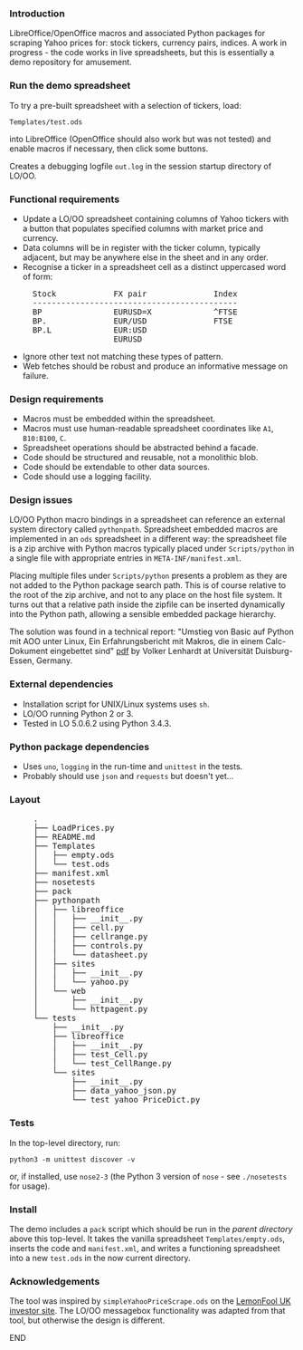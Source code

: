 ### Introduction

LibreOffice/OpenOffice macros and associated Python packages for scraping
Yahoo prices for: stock tickers, currency pairs, indices. A work in progress -
the code works in live spreadsheets, but this is essentially a demo repository
for amusement.

### Run the demo spreadsheet

To try a pre-built spreadsheet with a selection of tickers, load:

  `Templates/test.ods`

into LibreOffice (OpenOffice should also work but was not tested) and enable
macros if necessary, then click some buttons.

Creates a debugging logfile `out.log` in the session startup directory of
LO/OO.

### Functional requirements

- Update a LO/OO spreadsheet containing columns of Yahoo tickers with a button
  that populates specified columns with market price and currency.
- Data columns will be in register with the ticker column, typically adjacent,
  but may be anywhere else in the sheet and in any order.
- Recognise a ticker in a spreadsheet cell as a distinct uppercased word
  of form:
  <PRE>
    Stock            FX pair              Index
    -------------------------------------------
    BP               EURUSD=X             ^FTSE
    BP.              EUR/USD              FTSE
    BP.L             EUR:USD
                     EURUSD
  </PRE>
- Ignore other text not matching these types of pattern.
- Web fetches should be robust and produce an informative message on failure.
  
### Design requirements

- Macros must be embedded within the spreadsheet.
- Macros must use human-readable spreadsheet coordinates like `A1`,
  `B10:B100`, `C`.
- Spreadsheet operations should be abstracted behind a facade.
- Code should be structured and reusable, not a monolithic blob.
- Code should be extendable to other data sources.
- Code should use a logging facility.

### Design issues

LO/OO Python macro bindings in a spreadsheet can reference an external system
directory called `pythonpath`. Spreadsheet embedded macros are implemented in
an `ods` spreadsheet in a different way: the spreadsheet file is a zip archive
with Python macros typically placed under `Scripts/python` in a single file
with appropriate entries in `META-INF/manifest.xml`.

Placing multiple files under `Scripts/python` presents a problem as they are
not added to the Python package search path. This is of course relative to the
root of the zip archive, and not to any place on the host file system. It
turns out that a relative path inside the zipfile can be inserted dynamically
into the Python path, allowing a sensible embedded package hierarchy.

The solution was found in a technical report: "Umstieg von Basic auf Python
mit AOO unter Linux, Ein Erfahrungsbericht mit Makros, die in einem
Calc-Dokument eingebettet sind"
[pdf](https://www.uni-due.de/~abi070/files/OOo/Erfahrungsbericht.pdf "") by
Volker Lenhardt at Universität Duisburg-Essen, Germany.

### External dependencies

- Installation script for UNIX/Linux systems uses `sh`.
- LO/OO running Python 2 or 3.
- Tested in LO 5.0.6.2 using Python 3.4.3.

### Python package dependencies

- Uses `uno`, `logging` in the run-time and `unittest` in the tests.
- Probably should use `json` and `requests` but doesn't yet...

### Layout

<PRE>
     .
     ├── LoadPrices.py
     ├── README.md
     ├── Templates
     │   ├── empty.ods
     │   └── test.ods
     ├── manifest.xml
     ├── nosetests
     ├── pack
     ├── pythonpath
     │   ├── libreoffice
     │   │   ├── __init__.py
     │   │   ├── cell.py
     │   │   ├── cellrange.py
     │   │   ├── controls.py
     │   │   └── datasheet.py
     │   ├── sites
     │   │   ├── __init__.py
     │   │   └── yahoo.py
     │   └── web
     │       ├── __init__.py
     │       └── httpagent.py
     └── tests
         ├── __init__.py
         ├── libreoffice
         │   ├── __init__.py
         │   ├── test_Cell.py
         │   └── test_CellRange.py
         └── sites
             ├── __init__.py
             ├── data_yahoo_json.py
             └── test_yahoo_PriceDict.py
</PRE>

### Tests

In the top-level directory, run:

  `python3 -m unittest discover -v`

or, if installed, use `nose2-3` (the Python 3 version of `nose` - see
`./nosetests` for usage).

### Install

The demo includes a `pack` script which should be run in the *parent
directory* above this top-level. It takes the vanilla spreadsheet
`Templates/empty.ods`, inserts the code and `manifest.xml`, and writes a
functioning spreadsheet into a new `test.ods` in the now current directory.

### Acknowledgements

The tool was inspired by `simpleYahooPriceScrape.ods` on the
[LemonFool UK investor site](https://www.lemonfool.co.uk "LemonFool"). The LO/OO
messagebox functionality was adapted from that tool, but otherwise the design
is different.

END
